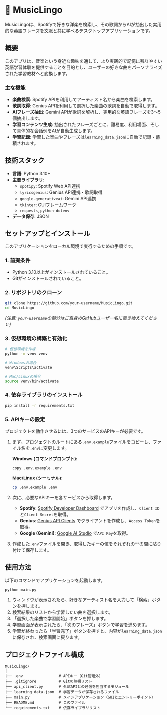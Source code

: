 # 🎵 MusicLingo

MusicLingoは、Spotifyで好きな洋楽を検索し、その歌詞からAIが抽出した実用的な英語フレーズを文脈と共に学べるデスクトップアプリケーションです。

## 概要

このアプリは、音楽という身近な趣味を通して、より実践的で記憶に残りやすい英語学習体験を提供することを目的とし、ユーザーの好きな曲をパーソナライズされた学習教材へと変換します。

### 主な機能

* **楽曲検索**: Spotify APIを利用してアーティスト名から楽曲を検索します。
* **歌詞取得**: Genius APIを利用して選択した楽曲の歌詞を自動で取得します。
* **AIフレーズ抽出**: Gemini APIが歌詞を解析し、実用的な英語フレーズを3〜5個抽出します。
* **学習コンテンツ生成**: 抽出されたフレーズごとに、難易度、利用場面、そして具体的な会話例をAIが自動生成します。
* **学習記録**: 学習した楽曲やフレーズは`learning_data.json`に自動で記録・蓄積されます。

## 技術スタック

* **言語**: Python 3.10+
* **主要ライブラリ**:
    * `spotipy`: Spotify Web API連携
    * `lyricsgenius`: Genius API連携・歌詞取得
    * `google-generativeai`: Gemini API連携
    * `tkinter`: GUIフレームワーク
    * `requests`, `python-dotenv`
* **データ保存**: JSON

## セットアップとインストール

このアプリケーションをローカル環境で実行するための手順です。

### 1. 前提条件

* Python 3.10以上がインストールされていること。
* Gitがインストールされていること。

### 2. リポジトリのクローン

```bash
git clone https://github.com/your-username/MusicLingo.git
cd MusicLingo
```
*(注意: `your-username`の部分はご自身のGitHubユーザー名に置き換えてください)*

### 3. 仮想環境の構築と有効化

```bash
# 仮想環境を作成
python -m venv venv

# Windowsの場合
venv\Scripts\activate

# Mac/Linuxの場合
source venv/bin/activate
```

### 4. 依存ライブラリのインストール

```bash
pip install -r requirements.txt
```

### 5. APIキーの設定

プロジェクトを動作させるには、3つのサービスのAPIキーが必要です。

1.  まず、プロジェクトのルートにある`.env.example`ファイルをコピーし、ファイル名を`.env`に変更します。

    **Windows (コマンドプロンプト):**
    ```bash
    copy .env.example .env
    ```

    **Mac/Linux (ターミナル):**
    ```bash
    cp .env.example .env
    ```

2.  次に、必要なAPIキーを各サービスから取得します。
    * **Spotify**: [Spotify Developer Dashboard](https://developer.spotify.com/dashboard) でアプリを作成し、`Client ID`と`Client Secret`を取得。
    * **Genius**: [Genius API Clients](https://genius.com/api-clients) でクライアントを作成し、`Access Token`を取得。
    * **Google (Gemini)**: [Google AI Studio](https://aistudio.google.com/) で`API Key`を取得。

3.  作成した`.env`ファイルを開き、取得したキーの値をそれぞれの`""`の間に貼り付けて保存します。


## 使用方法

以下のコマンドでアプリケーションを起動します。

```bash
python main.py
```

1.  ウィンドウが表示されたら、好きなアーティスト名を入力して「検索」ボタンを押します。
2.  検索結果のリストから学習したい曲を選択します。
3.  「選択した楽曲で学習開始」ボタンを押します。
4.  学習画面が表示されたら、「次のフレーズ」ボタンで学習を進めます。
5.  学習が終わったら「学習完了」ボタンを押すと、内容が`learning_data.json`に保存され、検索画面に戻ります。

## プロジェクトファイル構成

```
MusicLingo/
│
├── .env                # APIキー（Git管理外）
├── .gitignore          # Gitの無視リスト
├── api_client.py       # 外部APIとの通信を担当するモジュール
├── learning_data.json  # 学習データが保存されるファイル
├── main.py             # メインアプリケーション（GUIとエントリーポイント）
├── README.md           # このファイル
└── requirements.txt    # 依存ライブラリリスト
```